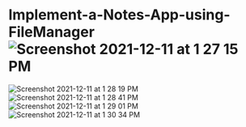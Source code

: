 # Implement-a-Notes-App-using-FileManager![Screenshot 2021-12-11 at 1 27 15 PM](https://user-images.githubusercontent.com/66879974/145797244-9ce2b12c-4efd-49c5-abb1-bf9571c9cb5e.png)
![Screenshot 2021-12-11 at 1 28 19 PM](https://user-images.githubusercontent.com/66879974/145797249-fbf20e88-9dc5-4ea6-a0a4-7d274770b69b.png)
![Screenshot 2021-12-11 at 1 28 41 PM](https://user-images.githubusercontent.com/66879974/145797259-35ac5b5f-cbd9-4984-ba6a-239aa4bdb1f7.png)
![Screenshot 2021-12-11 at 1 29 01 PM](https://user-images.githubusercontent.com/66879974/145797264-09e4e77a-3f85-42fe-a881-c13467b536ae.png)
![Screenshot 2021-12-11 at 1 30 34 PM](https://user-images.githubusercontent.com/66879974/145797274-37fe92c9-2447-4c11-8cfc-9a601f4a5aab.png)
